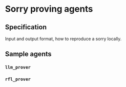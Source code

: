 # Sorry proving agents



## Specification

Input and output format, how to reproduce a sorry locally.

## Sample agents

### `llm_prover`

### `rfl_prover`